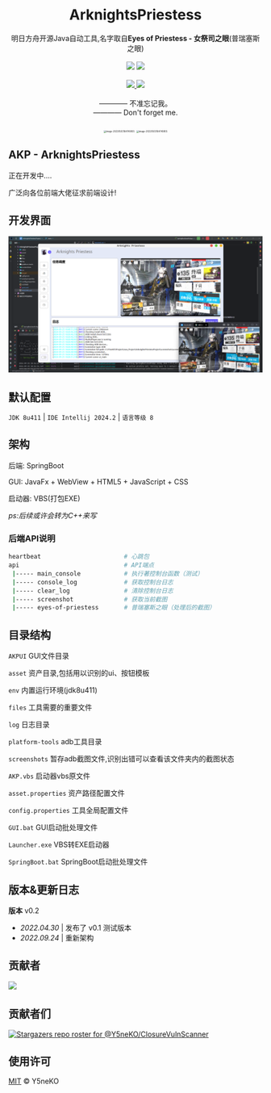 <h1 align="center">ArknightsPriestess</h1>
<p align="center">
  明日方舟开源Java自动工具,名字取自<b>Eyes of Priestess - 女祭司之眼</b>(普瑞塞斯之眼)
  <br><br>
  <a href='https://blog.ysneko.com'><img src="https://img.shields.io/static/v1?label=Powered%20by&message=Y5neKO&color=green"></a>
  <a href='https://www.oracle.com/java/technologies/downloads/#java8'><img src="https://img.shields.io/static/v1?label=JDK&message=1.8&color=yellow"></a>
  <br><br>
  <a href="#">
    <img src="https://img.shields.io/badge/Supported%20by-Alipay🈲%20%E2%86%92-gray.svg?colorA=655BE1&colorB=4F44D6&style=for-the-badge"/>
  </a>
  <a href="#">
    <img src="https://img.shields.io/badge/Supported%20by-WechatPay🈲%20%E2%86%92-gray.svg?colorA=61c265&colorB=4CAF50&style=for-the-badge"/>
  </a>
  <br><br>
  <a>———— 不准忘记我。</a>
  <br>
  <a>———— Don't forget me.</a>
  <br><br>
  <img src="https://img-blog.csdnimg.cn/7512889713bd422dbd791e17359ed1d3.png" alt="image-20220503164740855" style="zoom:30%;" />
  <img src="https://img-blog.csdnimg.cn/66faca6cebf54f778e201362c8a34388.png" alt="image-20220503164740855" style="zoom:30%;" />
</p>

## AKP - ArknightsPriestess
正在开发中....

广泛向各位前端大佬征求前端设计!

## 开发界面

![img.png](README_IMG/img.png)

## 默认配置
`JDK 8u411`  |  `IDE Intellij 2024.2`  |  `语言等级 8`

## 架构
后端: SpringBoot

GUI: JavaFx + WebView + HTML5 + JavaScript + CSS

启动器: VBS(打包EXE)

_ps:后续或许会转为C++来写_

### 后端API说明
```zsh
heartbeat                       # 心跳包
api                             # API端点
 |----- main_console            # 执行著控制台函数（测试）
 |----- console_log             # 获取控制台日志
 |----- clear_log               # 清除控制台日志
 |----- screenshot              # 获取当前截图
 |----- eyes-of-priestess       # 普瑞塞斯之眼（处理后的截图）
```

## 目录结构
`AKPUI` GUI文件目录

`asset` 资产目录,包括用以识别的ui、按钮模板

`env` 内置运行环境(jdk8u411)

`files` 工具需要的重要文件

`log` 日志目录

`platform-tools` adb工具目录

`screenshots` 暂存adb截图文件,识别出错可以查看该文件夹内的截图状态

`AKP.vbs` 启动器vbs原文件

`asset.properties` 资产路径配置文件

`config.properties` 工具全局配置文件

`GUI.bat` GUI启动批处理文件

`Launcher.exe` VBS转EXE启动器

`SpringBoot.bat` SpringBoot启动批处理文件

## 版本&更新日志
**版本** v0.2

- *2022.04.30* | 发布了 v0.1 测试版本
- *2022.09.24* | 重新架构

## 贡献者

<a href="https://github.com/Y5neKO/ArknightsPriestessProject/graphs/contributors">
  <img src="https://contrib.rocks/image?repo=Y5neKO/ArknightsPriestessProject" />
</a>

## 贡献者们

[![Stargazers repo roster for @Y5neKO/ClosureVulnScanner](http://reporoster.com/stars/Y5neKO/ArknightsPriestessProject)](https://github.com/Y5neKO/ArknightsPriestessProject/stargazers)


## 使用许可
[MIT](LICENSE) © Y5neKO


